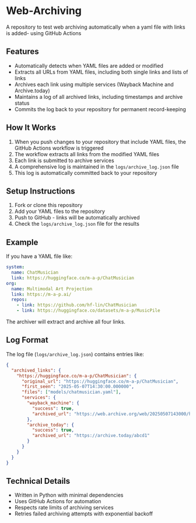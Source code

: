 # Web-Archiving
A repository to test web archiving automatically when a yaml file with links is added- using GitHub Actions

## Features

- Automatically detects when YAML files are added or modified
- Extracts all URLs from YAML files, including both single links and lists of links
- Archives each link using multiple services (Wayback Machine and Archive.today)
- Maintains a log of all archived links, including timestamps and archive status
- Commits the log back to your repository for permanent record-keeping

## How It Works

1. When you push changes to your repository that include YAML files, the GitHub Actions workflow is triggered
2. The workflow extracts all links from the modified YAML files
3. Each link is submitted to archive services
4. A comprehensive log is maintained in the `logs/archive_log.json` file
5. This log is automatically committed back to your repository

## Setup Instructions

1. Fork or clone this repository
2. Add your YAML files to the repository
3. Push to GitHub - links will be automatically archived
4. Check the `logs/archive_log.json` file for the results

## Example

If you have a YAML file like:

```yaml
system:
  name: ChatMusician
  link: https://huggingface.co/m-a-p/ChatMusician
org:
  name: Multimodal Art Projection
  link: https://m-a-p.ai/
  repos:
    - link: https://github.com/hf-lin/ChatMusician
    - link: https://huggingface.co/datasets/m-a-p/MusicPile
```

The archiver will extract and archive all four links.

## Log Format

The log file (`logs/archive_log.json`) contains entries like:

```json
{
  "archived_links": {
    "https://huggingface.co/m-a-p/ChatMusician": {
      "original_url": "https://huggingface.co/m-a-p/ChatMusician",
      "first_seen": "2025-05-07T14:30:00.000000",
      "files": ["models/chatmusician.yaml"],
      "services": {
        "wayback_machine": {
          "success": true,
          "archived_url": "https://web.archive.org/web/20250507143000/https://huggingface.co/m-a-p/ChatMusician"
        },
        "archive_today": {
          "success": true,
          "archived_url": "https://archive.today/abcd1"
        }
      }
    }
  }
}
```

## Technical Details

- Written in Python with minimal dependencies
- Uses GitHub Actions for automation
- Respects rate limits of archiving services
- Retries failed archiving attempts with exponential backoff

